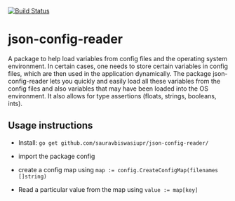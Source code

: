 [![Build Status](https://travis-ci.org/sauravbiswasiupr/json-config-reader.svg?branch=master)](https://travis-ci.org/sauravbiswasiupr/json-config-reader)

json-config-reader
==================

A package to help load variables from config files and the operating system
environment. In certain cases, one needs to store certain variables in config
files, which are then used in the application dynamically. The package json-config-reader
lets you quickly and easily load all these variables from the config files
and also variables that may have been loaded into the OS environment. It also
allows for type assertions (floats, strings, booleans, ints).

Usage instructions
------------------

* Install: `go get github.com/sauravbiswasiupr/json-config-reader/`

* import the package config

* create a config map using `map := config.CreateConfigMap(filenames []string)`

* Read a particular value from the map using `value := map[key]`
